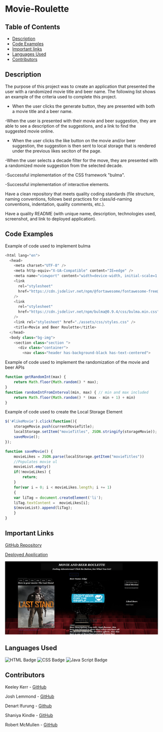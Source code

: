 # Movie-Roulette
## Table of Contents

* [Description](#description)
* [Code Examples](#code-examples)
* [Important links](#important-links)
* [Languages Used](#languages-used)
* [Contributors](#contributer)

## Description
The purpose of this project was to create an application that presented the user with a randomized movie title and beer name. The following list shows an example of the criteria used to complete this project.

- When the user clicks the generate button, they are presented with both a movie title and a beer name.

-When the user is presented with their movie and beer suggestion, they are able to see a description of the suggestions, and a link to find the suggested movie online.
 
- When the user clicks the like button on the movie and/or beer suggestion, the suggestion is then sent to local storage that is rendered under the previous likes seciton of the page.

-When the user selects a decade filter for the move, they are presented with a randomized movie suggestion from the selected decade.

-Successful implementation of the CSS framework "bulma".

-Successful implementation of interactive elements.

Have a clean repository that meets quality coding standards (file structure, naming conventions, follows best practices for class/id-naming conventions, indentation, quality comments, etc.).

Have a quality README (with unique name, description, technologies used, screenshot, and link to deployed application).

## Code Examples

Example of code used to implement bulma

```js
<html lang="en">
  <head>
    <meta charset="UTF-8" />
    <meta http-equiv="X-UA-Compatible" content="IE=edge" />
    <meta name="viewport" content="width=device-width, initial-scale=1.0" />
    <link
      rel="stylesheet"
      href="https://cdn.jsdelivr.net/npm/@fortawesome/fontawesome-free@6.2.0/css/fontawesome.min.css"
    />
    <link
      rel="stylesheet"
      href="https://cdn.jsdelivr.net/npm/bulma@0.9.4/css/bulma.min.css"
    />
    <link rel="stylesheet" href="./assets/css/styles.css" />
    <title>Movie and Beer Roulette</title>
  </head>
  <body class="bg-img">
    <section class="section ">
      <div class="container">
        <nav class="header has-background-black has-text-centered">
```

Example of code used to implement the randomization of the movie and beer APIs

```js
function getRandomInt(max) {
    return Math.floor(Math.random() * max);
}
function randomIntFromInterval(min, max) { // min and max included 
    return Math.floor(Math.random() * (max - min + 1) + min)
}
```

Example of code used to create the Local Storage Element

```js
$('#likeMovie').click(function(){
    storageMovie.push(currentMovieTitle);
    localStorage.setItem("movieTitles", JSON.stringify(storageMovie));
    saveMovie();
});
```

```js
function saveMovie() {
    movieLikes = JSON.parse(localStorage.getItem("movieTitles"))
    //Populates movie ul
    movieList.empty()
    if(!movieLikes) {
        return;
    }
    for(var i = 0; i < movieLikes.length; i += 1)
    {    
    var liTag = document.createElement('li');
    liTag.textContent =  movieLikes[i];
    $(movieList).append(liTag);  
    }        
}
```
## Important Links
[GitHub Repository](https://github.com/keekerr/Movie-Beer-Roulette)

[Deployed Application](https://github.com/keekerr/Movie-Beer-Roulette/deployments/activity_log?environment=github-pages)

![Image of Deployed Application](https://github.com/keekerr/Movie-Beer-Roulette/blob/main/assets/images/Example.PNG?raw=true)

## Languages Used

![HTML Badge](https://th.bing.com/th/id/OIP._Ik4_2kbAUkc8WfirxFSLwHaHa?w=100&h=120&c=7&r=0&o=5&pid=1.7)
![CSS Badge](https://th.bing.com/th/id/OIP.bVCzXbidOak-TcOhmW0QTAHaHa?pid=ImgDet&w=100&h=120&c=7)
![Java Script Badge](https://www.simpleimageresizer.com/_uploads/photos/6e0fb386/68747470733a2f2f656e637279707465642d74626e302e677374617469632e636f6d2f696d616765733f713d74626e3a414e6439476351492d79727530675f5f6d327574627561627a4b6647426c4e4c4965326168626c4a626726757371703d4_100x120.png)

## Contributors

Keeley Kerr - [GitHub](https://github.com/keekerr)

Josh Lemmond - [GitHub](https://github.com/Joshvuh)

Denart Ifurung - [Github](https://github.com/difurung)

Shaniya Kindle - [GitHub](https://github.com/Skindle)

Robert McMullen - [GitHub](https://github.com/ItsssBobby)


